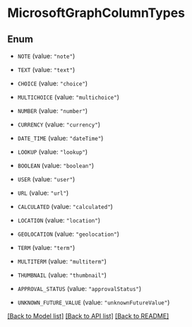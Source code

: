 # MicrosoftGraphColumnTypes

## Enum


* `NOTE` (value: `"note"`)

* `TEXT` (value: `"text"`)

* `CHOICE` (value: `"choice"`)

* `MULTICHOICE` (value: `"multichoice"`)

* `NUMBER` (value: `"number"`)

* `CURRENCY` (value: `"currency"`)

* `DATE_TIME` (value: `"dateTime"`)

* `LOOKUP` (value: `"lookup"`)

* `BOOLEAN` (value: `"boolean"`)

* `USER` (value: `"user"`)

* `URL` (value: `"url"`)

* `CALCULATED` (value: `"calculated"`)

* `LOCATION` (value: `"location"`)

* `GEOLOCATION` (value: `"geolocation"`)

* `TERM` (value: `"term"`)

* `MULTITERM` (value: `"multiterm"`)

* `THUMBNAIL` (value: `"thumbnail"`)

* `APPROVAL_STATUS` (value: `"approvalStatus"`)

* `UNKNOWN_FUTURE_VALUE` (value: `"unknownFutureValue"`)


[[Back to Model list]](../README.md#documentation-for-models) [[Back to API list]](../README.md#documentation-for-api-endpoints) [[Back to README]](../README.md)



